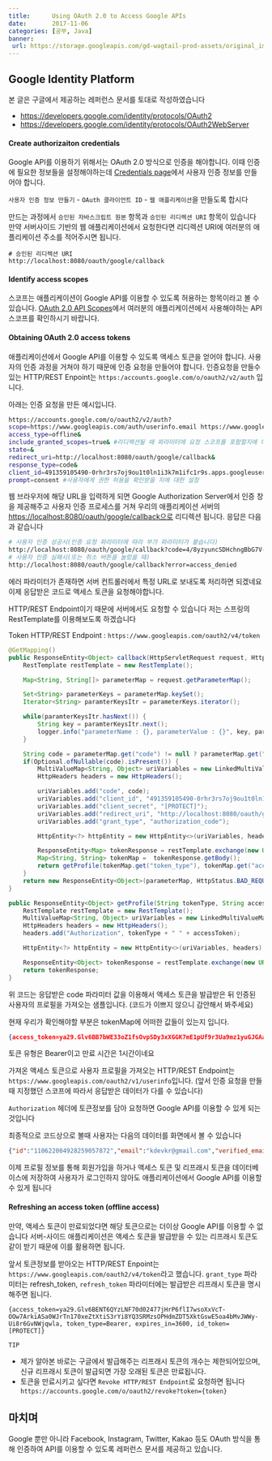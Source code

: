 ```yaml
---
title:      Using OAuth 2.0 to Access Google APIs
date:       2017-11-06
categories: [공부, Java]
banner:
 url: https://storage.googleapis.com/gd-wagtail-prod-assets/original_images/evolving_google_identity_share.jpg
---
```


## Google Identity Platform

본 글은 구글에서 제공하는 레퍼런스 문서를 토대로 작성하였습니다

-   <https://developers.google.com/identity/protocols/OAuth2>
-   <https://developers.google.com/identity/protocols/OAuth2WebServer>

#### Create authorizaiton credentials

Google API를 이용하기 위해서는 OAuth 2.0 방식으로 인증을 해야합니다. 이때 인증에 필요한 정보들을 설정해야하는데 [Credentials page](https://console.developers.google.com/apis/credentials)에서 사용자 인증 정보를 만들어야 합니다.

`사용자 인증 정보 만들기` - `OAuth 클라이언트 ID` - `웹 애플리케이션`을 만들도록 합시다

만드는 과정에서 `승인된 자바스크립트 원본` 항목과 `승인된 리디렉션 URI` 항목이 있습니다 만약 서버사이드 기반의 웹 애플리케이션에서 요청한다면 리디렉션 URI에 여러분의 애플리케이션 주소를 적어주시면 됩니다.

    # 승인된 리디렉션 URI
    http://localhost:8080/oauth/google/callback

#### Identify access scopes

스코프는 애플리케이션이 Google API를 이용할 수 있도록 허용하는 항목이라고 볼 수 있습니다. [OAuth 2.0 API Scopes](https://developers.google.com/identity/protocols/googlescopes)에서 여러분의 애플리케이션에서 사용해야하는 API 스코프를 확인하시기 바랍니다.

#### Obtaining OAuth 2.0 access tokens

애플리케이션에서 Google API를 이용할 수 있도록 액세스 토큰을 얻어야 합니다. 사용자의 인증 과정을 거쳐야 하기 때문에 인증 요청을 만들어야 합니다. 인증요청을 만들수 있는 HTTP/REST Enpoint는 `https:/accounts.google.com/o/oauth2/v2/auth` 입니다.

아래는 인증 요청을 만든 예시입니다.

```bash
https://accounts.google.com/o/oauth2/v2/auth?
scope=https://www.googleapis.com/auth/userinfo.email https://www.googleapis.com/auth/plus.me&
access_type=offline&
include_granted_scopes=true& #리디렉션될 때 파라미터에 요청 스코프를 포함할지에 대한 여부
state=&
redirect_uri=http://localhost:8080/oauth/google/callback&
response_type=code&
client_id=491359105490-0rhr3rs7oj9ou1t0ln1i3k7m1ifc1r9s.apps.googleusercontent.com&
prompt=consent #사용자에게 권한 허용을 확인받을 지에 대한 설정
```

웹 브라우저에 해당 URL을 입력하게 되면 Google Authorization Server에서 인증 창을 제공해주고 사용자 인증 프로세스를 거쳐 우리의 애플리케이션 서버의 <https://localhost:8080/oauth/google/callback으로> 리디렉션 됩니다. 응답은 다음과 같습니다

```bash
# 사용자 인증 성공시(인증 요청 파라미터에 따라 부가 파라미터가 붙습니다)
http://localhost:8080/oauth/google/callback?code=4/8yzyuncSDHchngBbG7V-AVfngd7KTrEsRQJOAW6gz-c
# 사용자 인증 실패시(또는 취소 버튼을 눌렀을 때)
http://localhost:8080/oauth/google/callback?error=access_denied
```

에러 파라미터가 존재하면 서버 컨트롤러에서 특정 URL로 보내도록 처리하면 되겠네요
이제 응답받은 코드로 액세스 토큰을 요청해야합니다.

HTTP/REST Endpoint이기 때문에 서버에서도 요청할 수 있습니다 저는 스프링의 RestTemplate를 이용해보도록 하겠습니다

Token HTTP/REST Endpoint : `https://www.googleapis.com/oauth2/v4/token`

```java
@GetMapping()
public ResponseEntity<Object> callback(HttpServletRequest request, HttpServletResponse response) throws RestClientException, URISyntaxException {
	RestTemplate restTemplate = new RestTemplate();

	Map<String, String[]> parameterMap = request.getParameterMap();

	Set<String> parameterKeys = parameterMap.keySet();
	Iterator<String> paramterKeysItr = parameterKeys.iterator();

	while(paramterKeysItr.hasNext()) {
		String key = paramterKeysItr.next();
		logger.info("parameterName : {}, parameterValue : {}", key, parameterMap.get(key));
	}

	String code = parameterMap.get("code") != null ? parameterMap.get("code")[0] : null;
	if(Optional.ofNullable(code).isPresent()) {
		MultiValueMap<String, Object> uriVariables = new LinkedMultiValueMap<String, Object>();
		HttpHeaders headers = new HttpHeaders();

		uriVariables.add("code", code);
		uriVariables.add("client_id", "491359105490-0rhr3rs7oj9ou1t0ln1i3k7m1ifc1r9s.apps.googleusercontent.com");
		uriVariables.add("client_secret", "[PROTECT]");
		uriVariables.add("redirect_uri", "http://localhost:8080/oauth/google/callback");
		uriVariables.add("grant_type", "authorization_code");

		HttpEntity<?> httpEntity = new HttpEntity<>(uriVariables, headers);

		ResponseEntity<Map> tokenResponse = restTemplate.exchange(new URI("https://www.googleapis.com/oauth2/v4/token"), HttpMethod.POST, httpEntity, Map.class);
		Map<String, String> tokenMap =  tokenResponse.getBody();
		return getProfile(tokenMap.get("token_type"), tokenMap.get("access_token"));
	}
	return new ResponseEntity<Object>(parameterMap, HttpStatus.BAD_REQUEST);
}

public ResponseEntity<Object> getProfile(String tokenType, String accessToken) throws RestClientException, URISyntaxException {
	RestTemplate restTemplate = new RestTemplate();
	MultiValueMap<String, Object> uriVariables = new LinkedMultiValueMap<String, Object>();
	HttpHeaders headers = new HttpHeaders();
	headers.add("Authorization", tokenType + " " + accessToken);

	HttpEntity<?> httpEntity = new HttpEntity<>(uriVariables, headers);

	ResponseEntity<Object> tokenResponse = restTemplate.exchange(new URI("https://www.googleapis.com/oauth2/v1/userinfo"), HttpMethod.GET, httpEntity, Object.class);
	return tokenResponse;
}
```

위 코드는 응답받은 code 파라미터 값을 이용해서 액세스 토큰을 발급받은 뒤 인증된 사용자의 프로필을 가져오는 샘플입니다. (코드가 이쁘지 않으니 감안해서 봐주세요)

현재 우리가 확인해야할 부분은 tokenMap에 어떠한 값들이 있는지 입니다.

```json
{access_token=ya29.Glv6BB7bWE33oZ1fsOvpSDy3xXGGK7mE1pUf9r3Ua9mz1yuGJGAaV0_-Vq5oD_q_wd5PEk1y366OVjD3p74xkRVba6yzszFKwZXKVRElWEqE3Z6FS1MLxLDaiJZA, token_type=Bearer, expires_in=3600, refresh_token=[PROTECT], id_token=[PROTECT]}
```

토큰 유형은 Bearer이고 만료 시간은 1시간이네요

가져온 액세스 토큰으로 사용자 프로필을 가져오는 HTTP/REST Endpoint는 `https://www.googleapis.com/oauth2/v1/userinfo`입니다. (앞서 인증 요청을 만들때 지정했던 스코프에 따라서 응답받은 데이터가 다를 수 있습니다)

`Authorization` 헤더에 토큰정보를 담아 요청하면 Google API를 이용할 수 있게 되는 것입니다

최종적으로 코드상으로 볼때 사용자는 다음의 데이터를 화면에서 볼 수 있습니다

```json
{"id":"110622004928259057872","email":"kdevkr@gmail.com","verified_email":true,"name":"Dev K","given_name":"Dev","family_name":"K","link":"https://plus.google.com/110622004928259057872","picture":"https://lh5.googleusercontent.com/-v0KlnX-vawg/AAAAAAAAAAI/AAAAAAAAAEo/yDvHp0fPKxw/photo.jpg","gender":"male","locale":"ko"}
```

이제 프로필 정보를 통해 회원가입을 하거나 액세스 토큰 및 리프래시 토큰을 데이터베이스에 저장하여 사용자가 로그인하지 않아도 애플리케이션에서 Google API를 이용할 수 있게 됩니다

#### Refreshing an access token (offline access)

만약, 액세스 토큰이 만료되었다면 해당 토큰으로는 더이상 Google API를 이용할 수 없습니다 서버-사이드 애플리케이션은 액세스 토큰을 발급받을 수 있는 리프래시 토큰도 같이 받기 때문에 이를 활용하면 됩니다.

앞서 토큰정보를 받아오는 HTTP/REST Enpoint는 `https://www.googleapis.com/oauth2/v4/token`라고 했습니다. `grant_type` 파라미터는 refresh_token, `refresh_token` 파라미터에는 발급받은 리프래시 토큰을 명시해주면 됩니다.

    {access_token=ya29.Glv6BENT6QYzLNF70d02477jHrP6flI7wsoXxVcT-OOw7ArkiASa0WJrTn170xeZtXtiS3rYi8YQ3SRMzsOPHdmZDT5XktGswE5oa4bMvJWWy-Ui8r6GvNWjqwla, token_type=Bearer, expires_in=3600, id_token=[PROTECT]}

`TIP`

-   제가 알아본 바로는 구글에서 발급해주는 리프래시 토큰의 개수는 제한되어있으며, 신규 리프래시 토큰이 발급되면 가장 오래된 토큰은 만료됩니다.
-   토큰을 만료시키고 싶다면 `Revoke HTTP/REST Endpoint`로 요청하면 됩니다 `https://accounts.google.com/o/oauth2/revoke?token={token}`

## 마치며

Google 뿐만 아니라 Facebook, Instagram, Twitter, Kakao 등도 OAuth 방식을 통해 인증하여 API를 이용할 수 있도록 레퍼런스 문서를 제공하고 있습니다.
